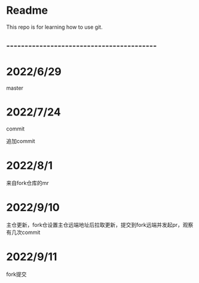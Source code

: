 # Readme
This repo is for learning how to use git.
## -----------------------------------------

# 2022/6/29
master



# 2022/7/24

commit

追加commit

# 2022/8/1

来自fork仓库的mr



# 2022/9/10

主仓更新，fork仓设置主仓远端地址后拉取更新，提交到fork远端并发起pr，观察有几次commit



# 2022/9/11

fork提交
